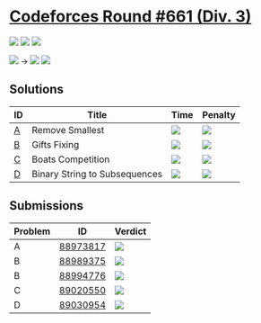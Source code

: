 # [Codeforces Round #661 (Div. 3)](https://codeforces.com/contest/1399)

![](https://img.shields.io/badge/Participation-1-blueviolet)
![](https://img.shields.io/badge/Rank-2242-orange)
![](https://img.shields.io/badge/Penalty-195-red)

![](https://img.shields.io/badge/Unrated-0-white) →
![](https://img.shields.io/badge/Newbie-535-lightgrey)
![](https://img.shields.io/badge/-%2B535-green)

## Solutions
| ID | Title | Time | Penalty |
| --- | --- | --- | --- |
| [A](https://codeforces.com/contest/1399/problem/A) | Remove Smallest | ![](https://img.shields.io/badge/-00%3A12-yellowgreen) | ![](https://img.shields.io/badge/-12-red) |
| [B](https://codeforces.com/contest/1399/problem/B) | Gifts Fixing | ![](https://img.shields.io/badge/-00%3A31-yellowgreen) | ![](https://img.shields.io/badge/-31-red) |
| [C](https://codeforces.com/contest/1399/problem/C) | Boats Competition | ![](https://img.shields.io/badge/-01%3A07-yellowgreen) | ![](https://img.shields.io/badge/-67-red) |
| [D](https://codeforces.com/contest/1399/problem/D) | Binary String to Subsequences | ![](https://img.shields.io/badge/-01%3A25-yellowgreen) | ![](https://img.shields.io/badge/-85-red) |

## Submissions
| Problem | ID | Verdict |
| --- | --- | --- |
| A | [88973817](https://codeforces.com/contest/1399/submission/88973817) | ![](https://img.shields.io/badge/-Accepted-brightgreen) |
| B | [88989375](https://codeforces.com/contest/1399/submission/88989375) | ![](https://img.shields.io/badge/-Wrong%20answer%20on%20test%201-yellow) |
| B | [88994776](https://codeforces.com/contest/1399/submission/88994776) | ![](https://img.shields.io/badge/-Accepted-brightgreen) |
| C | [89020550](https://codeforces.com/contest/1399/submission/89020550) | ![](https://img.shields.io/badge/-Accepted-brightgreen) |
| D | [89030954](https://codeforces.com/contest/1399/submission/89030954) | ![](https://img.shields.io/badge/-Accepted-brightgreen) |
